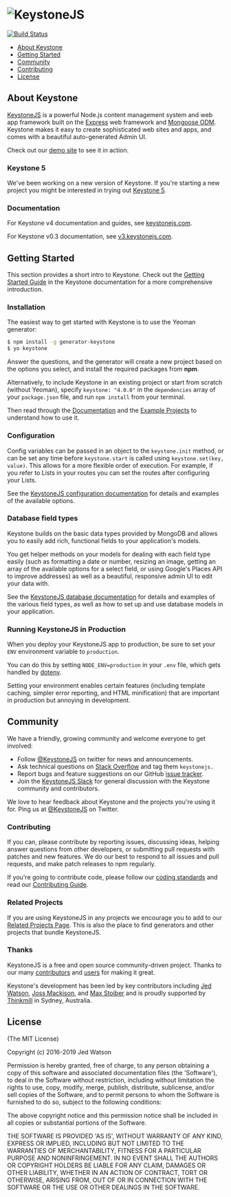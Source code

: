 # ![KeystoneJS](http://v3.keystonejs.com/images/logo.svg)

[![Build Status](https://travis-ci.org/keystonejs/keystone.svg?branch=master)](https://travis-ci.org/keystonejs/keystone)

- [About Keystone](#about)
- [Getting Started](#getting-started)
- [Community](#community)
- [Contributing](#contributing)
- [License](#license)

## About Keystone

[KeystoneJS](http://v4.keystonejs.com) is a powerful Node.js content management system and web app framework built on the [Express](https://expressjs.com/) web framework and [Mongoose ODM](http://mongoosejs.com). Keystone makes it easy to create sophisticated web sites and apps, and comes with a beautiful auto-generated Admin UI.

Check out our [demo site](http://demo.keystonejs.com) to see it in action.

### Keystone 5

We've been working on a new version of Keystone. If you're starting a new project you might be interested in trying out [Keystone 5](https://github.com/keystonejs/keystone/). 

### Documentation

For Keystone v4 documentation and guides, see [keystonejs.com](https://v4.keystonejs.com).

For Keystone v0.3 documentation, see [v3.keystonejs.com](https://v3.keystonejs.com).

## Getting Started

This section provides a short intro to Keystone. Check out the [Getting Started Guide](https://keystonejs.com/getting-started) in the Keystone documentation for a more comprehensive introduction.

### Installation

The easiest way to get started with Keystone is to use the Yeoman generator:

```bash
$ npm install -g generator-keystone
$ yo keystone
```

Answer the questions, and the generator will create a new project based on the options you select, and install the required packages from **npm**.

Alternatively, to include Keystone in an existing project or start from scratch (without Yeoman), specify `keystone: "4.0.0"` in the `dependencies` array of your `package.json` file, and run `npm install` from your terminal.

Then read through the [Documentation](https://keystonejs.com/documentation) and the [Example Projects](http://v3.keystonejs.com/examples) to understand how to use it.

### Configuration

Config variables can be passed in an object to the `keystone.init` method, or can be set any time before `keystone.start` is called using `keystone.set(key, value)`. This allows for a more flexible order of execution. For example, if you refer to Lists in your routes you can set the routes after configuring your Lists.

See the [KeystoneJS configuration documentation](https://keystonejs.com/documentation/configuration) for details and examples of the available options.

### Database field types

Keystone builds on the basic data types provided by MongoDB and allows you to easily add rich, functional fields to your application's models.

You get helper methods on your models for dealing with each field type easily (such as formatting a date or number, resizing an image, getting an array of the available options for a select field, or using Google's Places API to improve addresses) as well as a beautiful, responsive admin UI to edit your data with.

See the [KeystoneJS database documentation](https://keystonejs.com/documentation/database) for details and examples of the various field types, as well as how to set up and use database models in your application.

### Running KeystoneJS in Production

When you deploy your KeystoneJS app to production, be sure to set your `ENV` environment variable to `production`.

You can do this by setting `NODE_ENV=production` in your `.env` file, which gets handled by [dotenv](https://github.com/motdotla/dotenv).

Setting your environment enables certain features (including template caching, simpler error reporting, and HTML minification) that are important in production but annoying in development.

## Community

We have a friendly, growing community and welcome everyone to get involved:

- Follow [@KeystoneJS](https://twitter.com/KeystoneJS) on twitter for news and announcements.
- Ask technical questions on [Stack Overflow](http://stackoverflow.com/questions/tagged/keystone.js) and tag them `keystonejs.`
- Report bugs and feature suggestions on our GitHub [issue tracker](https://github.com/keystonejs/keystone/issues).
- Join the [KeystoneJS Slack](https://launchpass.com/keystonejs) for general discussion with the Keystone community and contributors.

We love to hear feedback about Keystone and the projects you're using it for. Ping us at [@KeystoneJS](https://twitter.com/KeystoneJS) on Twitter.

### Contributing

If you can, please contribute by reporting issues, discussing ideas, helping answer questions from other developers, or submitting pull requests with patches and new features. We do our best to respond to all issues and pull requests, and make patch releases to npm regularly.

If you're going to contribute code, please follow our [coding standards](https://github.com/keystonejs/keystone/wiki/Coding-Standards) and read our [Contributing Guide](https://github.com/keystonejs/keystone/blob/master/CONTRIBUTING.md).

### Related Projects

If you are using KeystoneJS in any projects we encourage you to add to our [Related Projects Page](https://github.com/keystonejs/keystone/wiki/Related-Projects). This is also the place to find generators and other projects that bundle KeystoneJS.

### Thanks

KeystoneJS is a free and open source community-driven project. Thanks to our many [contributors](https://github.com/keystonejs/keystone/graphs/contributors) and [users](https://github.com/keystonejs/keystone/stargazers) for making it great.

Keystone's development has been led by key contributors including [Jed Watson](https://github.com/JedWatson), [Joss Mackison](https://github.com/jossmac), and [Max Stoiber](https://github.com/mxstbr) and is proudly supported by [Thinkmill](https://thinkmill.com.au) in Sydney, Australia.

## License

(The MIT License)

Copyright (c) 2016-2019 Jed Watson

Permission is hereby granted, free of charge, to any person obtaining
a copy of this software and associated documentation files (the
'Software'), to deal in the Software without restriction, including
without limitation the rights to use, copy, modify, merge, publish,
distribute, sublicense, and/or sell copies of the Software, and to
permit persons to whom the Software is furnished to do so, subject to
the following conditions:

The above copyright notice and this permission notice shall be
included in all copies or substantial portions of the Software.

THE SOFTWARE IS PROVIDED 'AS IS', WITHOUT WARRANTY OF ANY KIND,
EXPRESS OR IMPLIED, INCLUDING BUT NOT LIMITED TO THE WARRANTIES OF
MERCHANTABILITY, FITNESS FOR A PARTICULAR PURPOSE AND NONINFRINGEMENT.
IN NO EVENT SHALL THE AUTHORS OR COPYRIGHT HOLDERS BE LIABLE FOR ANY
CLAIM, DAMAGES OR OTHER LIABILITY, WHETHER IN AN ACTION OF CONTRACT,
TORT OR OTHERWISE, ARISING FROM, OUT OF OR IN CONNECTION WITH THE
SOFTWARE OR THE USE OR OTHER DEALINGS IN THE SOFTWARE.

